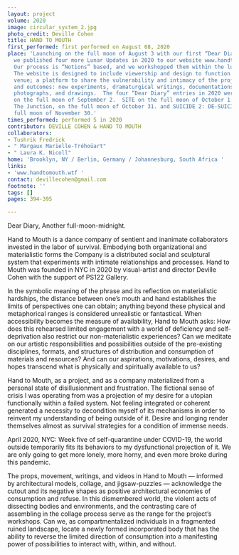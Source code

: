 ```yaml
---
layout: project
volume: 2020
image: circular_system_2.jpg
photo_credit: Deville Cohen
title: HAND TO MOUTH
first_performed: first performed on August 08, 2020
place: 'Launching on the full moon of August 3 with our first “Dear Diary” entry,
  we published four more Lunar Updates in 2020 to our website www.handtomouth.wtf.
  Our process is “Notions” based, and we workshopped them within the lunar cycle.
  The website is designed to include viewership and design to function as a virtual
  venue; a platform to share the vulnerability and intimacy of the project’s process
  and outcomes: new experiments, dramaturgical writings, documentations of dance videos,
  photographs, and drawings.  The four “Dear Diary” entries in 2020 were:  BACKSTAGE
  on the full moon of September 2.  SITE on the full moon of October 1.  SUICIDE 01:
  The Junction, on the full moon of October 31. and SUICIDE 2: DE-SUICIDE, on the
  full moon of November 30.'
times_performed: performed 5 in 2020
contributor: DEVILLE COHEN & HAND TO MOUTH
collaborators:
- Tushrik Fredrick
- " Margaux Marielle-Tréhoüart"
- " Laura K. Nicoll"
home: 'Brooklyn, NY / Berlin, Germany / Johannesburg, South Africa '
links:
- 'www.handtomouth.wtf '
contact: devillecohen@gmail.com
footnote: ''
tags: []
pages: 394-395

---
```


Dear Diary,
Another full-moon-midnight.

Hand to Mouth is a dance company of sentient and inanimate collaborators invested in the labor of survival. Embodying both organizational and materialistic forms the Company is a distributed social and sculptural system that experiments with intimate relationships and processes. Hand to Mouth was founded in NYC in 2020 by visual-artist and director Deville Cohen with the support of PS122 Gallery.

In the symbolic meaning of the phrase and its reflection on materialistic hardships, the distance between one’s mouth and hand establishes the limits of perspectives one can obtain; anything beyond these physical and metaphorical ranges is considered unrealistic or fantastical. When accessibility becomes the measure of availability, Hand to Mouth asks: How does this rehearsed limited engagement with a world of deficiency and self-deprivation also restrict our non-materialistic experiences? Can we meditate on our artistic responsibilities and possibilities outside of the pre-existing disciplines, formats, and structures of distribution and consumption of materials and resources? And can our aspirations, motivations, desires, and hopes transcend what is physically and spiritually available to us?

Hand to Mouth, as a project, and as a company materialized from a personal state of disillusionment and frustration. The fictional sense of crisis I was operating from was a projection of my desire for a utopian functionally within a failed system. Not feeling integrated or coherent generated a necessity to decondition myself of its mechanisms in order to reinvent my understanding of being outside of it. Desire and longing render themselves almost as survival strategies for a condition of immense needs. 

April 2020, NYC: Week five of self-quarantine under COVID-19, the world outside temporarily fits its behaviors to my dysfunctional projection of it. We are only going to get more lonely, more horny, and even more broke during this pandemic.  

The props, movement, writings, and videos in Hand to Mouth — informed by architectural models, collage, and jigsaw-puzzles — acknowledge the cutout and its negative shapes as positive architectural economies of consumption and refuse. In this dismembered world, the violent acts of dissecting bodies and environments, and the contrasting care of assembling in the collage process serve as the range for the project’s workshops. Can we, as compartmentalized individuals in a fragmented ruined landscape, locate a newly formed incorporated body that has the ability to reverse the limited direction of consumption into a manifesting power of possibilities to interact with, within, and without.
